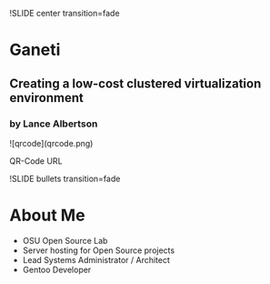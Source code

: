 !SLIDE center transition=fade

# Ganeti #
## Creating a low-cost clustered virtualization environment ##
### by Lance Albertson ###

<span class="smimage">
![qrcode](qrcode.png)
</span>

QR-Code URL

!SLIDE bullets transition=fade

# About Me #

* OSU Open Source Lab
* Server hosting for Open Source projects
* Lead Systems Administrator / Architect
* Gentoo Developer
